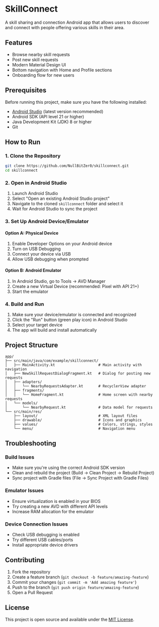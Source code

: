 # SkillConnect

A skill sharing and connection Android app that allows users to discover and connect with people offering various skills in their area.

## Features

- Browse nearby skill requests
- Post new skill requests
- Modern Material Design UI
- Bottom navigation with Home and Profile sections
- Onboarding flow for new users

## Prerequisites

Before running this project, make sure you have the following installed:

- [Android Studio](https://developer.android.com/studio) (latest version recommended)
- Android SDK (API level 21 or higher)
- Java Development Kit (JDK) 8 or higher
- Git

## How to Run

### 1. Clone the Repository

```bash
git clone https://github.com/NullBitZer0/skillconnect.git
cd skillconnect
```

### 2. Open in Android Studio

1. Launch Android Studio
2. Select "Open an existing Android Studio project"
3. Navigate to the cloned `skillconnect` folder and select it
4. Wait for Android Studio to sync the project

### 3. Set Up Android Device/Emulator

#### Option A: Physical Device
1. Enable Developer Options on your Android device
2. Turn on USB Debugging
3. Connect your device via USB
4. Allow USB debugging when prompted

#### Option B: Android Emulator
1. In Android Studio, go to Tools → AVD Manager
2. Create a new Virtual Device (recommended: Pixel with API 21+)
3. Start the emulator

### 4. Build and Run

1. Make sure your device/emulator is connected and recognized
2. Click the "Run" button (green play icon) in Android Studio
3. Select your target device
4. The app will build and install automatically

## Project Structure

```
app/
├── src/main/java/com/example/skillconnect/
│   ├── MainActivity.kt                    # Main activity with navigation
│   ├── NewSkillRequestDialogFragment.kt   # Dialog for posting new requests
│   ├── adapters/
│   │   └── NearbyRequestsAdapter.kt       # RecyclerView adapter
│   ├── fragments/
│   │   └── HomeFragment.kt                # Home screen with nearby requests
│   └── models/
│       └── NearbyRequest.kt               # Data model for requests
└── src/main/res/
    ├── layout/                            # XML layout files
    ├── drawable/                          # Icons and graphics
    ├── values/                            # Colors, strings, styles
    └── menu/                              # Navigation menu
```

## Troubleshooting

### Build Issues
- Make sure you're using the correct Android SDK version
- Clean and rebuild the project (Build → Clean Project → Rebuild Project)
- Sync project with Gradle files (File → Sync Project with Gradle Files)

### Emulator Issues
- Ensure virtualization is enabled in your BIOS
- Try creating a new AVD with different API levels
- Increase RAM allocation for the emulator

### Device Connection Issues
- Check USB debugging is enabled
- Try different USB cables/ports
- Install appropriate device drivers

## Contributing

1. Fork the repository
2. Create a feature branch (`git checkout -b feature/amazing-feature`)
3. Commit your changes (`git commit -m 'Add amazing feature'`)
4. Push to the branch (`git push origin feature/amazing-feature`)
5. Open a Pull Request

## License

This project is open source and available under the [MIT License](LICENSE).